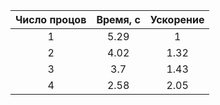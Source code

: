 
| Число процов | Время, c | Ускорение |
|:---:|:---:|:---:|
|1    |5.29 |1     |
|2    |4.02|1.32 |
|3    |3.7 |1.43 |
|4    |2.58 |2.05 |
